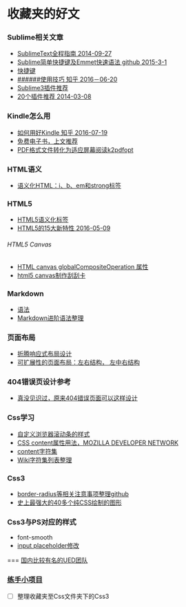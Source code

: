 # 收藏夹的好文

### Sublime相关文章
- [SublimeText全程指南 2014-09-27](http://zh.lucida.me/blog/sublime-text-complete-guide/)
- [Sublime简单快捷键及Emmet快速语法 github 2015-3-1](https://github.com/shindouhiro/sublime_text)
- [快捷键](http://www.php100.com/html/it/focus/2014/1030/7666.html)
- [######使用技巧 知乎 2016－06-20](http://www.php100.com/html/it/focus/2014/1030/7666.html)
- [Sublime3插件推荐](http://www.zhihu.com/question/24736400)
- [20个插件推荐 2014-03-08](http://www.th7.cn/web/html-css/201403/27291.shtml)



### Kindle怎么用
 - [如何用好Kindle 知乎 2016-07-19](http://www.zhihu.com/question/21158269)
 - [免费电子书，上文推荐](http://www.gutenberg.org/)
 - [PDF格式文件转化为适应屏幕阅读k2pdfopt](http://www.willus.com/k2pdfopt/)


### HTML语义
- [语义化HTML：i、b、em和strong标签](http://www.cnblogs.com/fsjohnhuang/p/4172771.html)



### HTML5
- [HTML5语义化标签](http://zha-zi.iteye.com/blog/2046632)
- [HTML5的15大新特性 2016-05-09](http://zha-zi.iteye.com/blog/2046632)

###### HTML5 Canvas
- [HTML canvas globalCompositeOperation 属性](http://www.runoob.com/jsref/prop-canvas-globalcompositeoperation.html)
- [html5 canvas制作刮刮卡](http://www.cnblogs.com/front-end/p/4787108.html)



### Markdown
- [语法](https://www.zybuluo.com/mdeditor?url=https://www.zybuluo.com/static/editor/md-help.markdown#cmd-markdown)
- [Markdown进阶语法整理](http://www.jianshu.com/p/0b257de21eb5)



### 页面布局
- [折腾响应式布局设计](http://caibaojian.com/356.html)
- [可扩展性的页面布局：左右结构， 左中右结构](https://segmentfault.com/a/1190000000478602)



### 404错误页设计参考
- [真没见识过，原来404错误页面可以这样设计](http://www.ithome.com/html/it/28489.htm)



### Css学习
- [自定义浏览器滚动条的样式](http://www.lyblog.net/detail/314.html)
- [CSS content属性用法，MOZILLA DEVELOPER NETWORK](https://developer.mozilla.org/en-US/docs/Web/CSS/content)
- [content字符集](http://www.w3cplus.com/solution/css3content/images/html.png)
- [Wiki字符集列表整理](https://en.wikipedia.org/wiki/List_of_Unicode_characters)


### Css3
- [border-radius等相关注意事项整理github](https://bmxklyzj.github.io/)
- [史上最强大的40多个纯CSS绘制的图形](http://www.codeceo.com/article/40-css-shapes.html)


### Css3与PS对应的样式
- font-smooth
- [input placeholder修改](http://www.jb51.net/html5/171764.html)




=== [国内比较有名的UED团队](https://www.douban.com/note/307094483/)




### [练手小项目](http://blog.jobbole.com/49762/)

- [ ] 整理收藏夹至Css文件夹下的Css3

